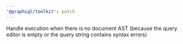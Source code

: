 ```yaml
---
'@graphiql/toolkit': patch
---
```


Handle execution when there is no document AST (because the query editor is empty or the query string contains syntax errors)

